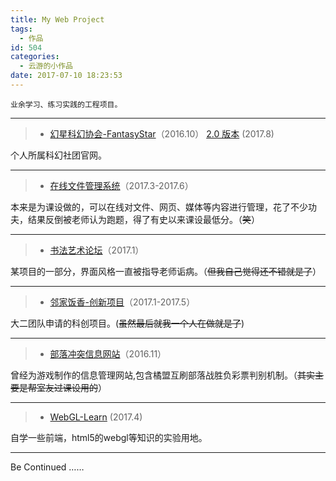 ```yaml
---
title: My Web Project
tags:
  - 作品
id: 504
categories:
  - 云游的小作品
date: 2017-07-10 18:23:53
---
```


    业余学习、练习实践的工程项目。

* * *

> *   [幻星科幻协会-FantasyStar](http://fantasystar.yunyoujun.cn)（2016.10）
>   [2.0 版本](http://association.yunyoujun.cn) (2017.8)

个人所属科幻社团官网。

* * *

> *   [在线文件管理系统](http://file.yunyoujun.cn)（2017.3-2017.6）

本来是为课设做的，可以在线对文件、网页、媒体等内容进行管理，花了不少功夫，结果反倒被老师认为跑题，得了有史以来课设最低分。（<del>笑</del>）

* * *

> *   [书法艺术论坛](http://calligraphy.yunyoujun.cn)（2017.1）

某项目的一部分，界面风格一直被指导老师诟病。（<del>但我自己觉得还不错就是了</del>）

* * *

> *   [邻家饭香-创新项目](http://irice.yunyoujun.cn)（2017.1-2017.5）

大二团队申请的科创项目。(<del>虽然最后就我一个人在做就是了</del>)

* * *

> *   [部落冲突信息网站](http://clashofclans.yunyoujun.cn)（2016.11）

曾经为游戏制作的信息管理网站,包含橘盟互刷部落战胜负彩票判别机制。（<del>其实主要是帮室友过课设用的</del>）

* * *

> *   [WebGL-Learn](http://webgl.yunyoujun.cn) (2017.4)

自学一些前端，html5的webgl等知识的实验用地。

* * *

Be Continued ……